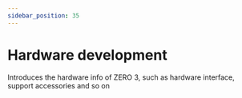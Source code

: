 ```yaml
---
sidebar_position: 35
---
```


# Hardware development

Introduces the hardware info of ZERO 3, such as hardware interface, support accessories and so on

<!-- <DocCardList /> -->
